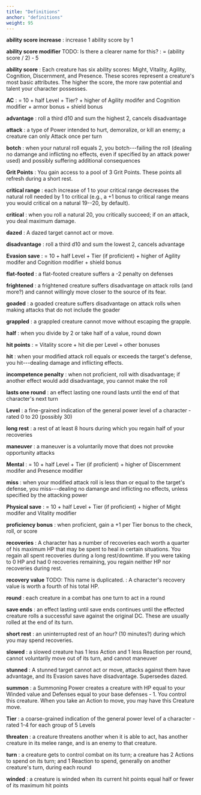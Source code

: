 ```yaml
---
title: "Definitions"
anchor: "definitions"
weight: 95
---
```


**ability score increase**
: increase 1 ability score by 1

**ability score modifier** TODO: Is there a clearer name for this?
: = (ability score / 2) - 5

**ability score**
: Each creature has six ability scores: Might, Vitality, Agility, Cognition, Discernment, and Presence. These scores represent a creature's most basic attributes. The higher the score, the more raw potential and talent your character possesses.

**AC**
: = 10 + half Level + Tier? + higher of Agility modifer and Cognition modifier + armor bonus + shield bonus

**advantage**
: roll a third d10 and sum the highest 2, cancels disadvantage

**attack**
: a type of Power intended to hurt, demoralize, or kill an enemy; a creature can only Attack once per turn

**botch**
: when your natural roll equals 2, you botch---failing the roll (dealing no damange and inflicting no effects, even if specified by an attack power used) and possibly suffering additional consequences

**Grit Points**
: You gain access to a pool of 3 Grit Points. These points all refresh during a short rest.

**critical range**
: each increase of 1 to your critical range decreases the natural roll needed by 1 to critical (e.g., a +1 bonus to critical range means you would critical on a natural 19--20, by default).

**critical**
: when you roll a natural 20, you critically succeed; if on an attack, you deal maximum damage.

**dazed**
: A dazed target cannot act or move.

**disadvantage**
: roll a third d10 and sum the lowest 2, cancels advantage

**Evasion save**
: = 10 + half Level + Tier (if proficient) + higher of Agility modifer and Cognition modifier + shield bonus

**flat-footed**
: a flat-footed creature suffers a -2 penalty on defenses

**frightened**
: a frightened creature suffers disadvantage on attack rolls (and more?) and cannot willingly move closer to the source of its fear.

**goaded**
: a goaded creature suffers disadvantage on attack rolls when making attacks that do not include the goader

**grappled**
: a grappled creature cannot move without escaping the grapple.

**half**
: when you divide by 2 or take half of a value, round down

**hit points**
: = Vitality score + hit die per Level + other bonuses

**hit**
: when your modified attack roll equals or exceeds the target's defense, you hit---dealing damage and inflicting effects.

**incompetence penalty**
: when not proficient, roll with disadvantage; if another effect would add disadvantage, you cannot make the roll

**lasts one round**
: an effect lasting one round lasts until the end of that character's next turn

**Level**
: a fine-grained indication of the general power level of a character - rated 0 to 20 (possibly 30)

**long rest**
: a rest of at least 8 hours during which you regain half of your recoveries

**maneuver**
: a maneuver is a voluntarily move that does not provoke opportunity attacks

**Mental**
: = 10 + half Level + Tier (if proficient) + higher of Discernment modifer and Presence modifier

**miss**
: when your modified attack roll is less than or equal to the target's defense, you miss---dealing no damange and inflicting no effects, unless specified by the attacking power

**Physical save**
: = 10 + half Level + Tier (if proficient) + higher of Might modifer and Vitality modifier

**proficiency bonus**
: when proficient, gain a +1 per Tier bonus to the check, roll, or score

**recoveries**
: A character has a number of recoveries each worth a quarter of his maximum HP that may be spent to heal in certain situations. You regain all spent recoveries during a long rest/downtime. If you were taking to 0 HP and had 0 recoveries remaining, you regain neither HP nor recoveries during rest.

**recovery value** TODO: This name is duplicated.
: A character's recovery value is worth a fourth of his total HP.

**round**
: each creature in a combat has one turn to act in a round

**save ends**
: an effect lasting until save ends continues until the effected creature rolls a successful save against the original DC. These are usually rolled at the end of its turn.

**short rest**
: an uninterrupted rest of an hour? (10 minutes?) during which you may spend recoveries.

**slowed**
: a slowed creature has 1 less Action and 1 less Reaction per round, cannot voluntarily move out of its turn, and cannot maneuver

**stunned**
: A stunned target cannot act or move, attacks against them have advantage, and its Evasion saves have disadvantage. Supersedes dazed.

**summon**
: a Summoning Power creates a creature with HP equal to your Winded value and Defenses equal to your base defenses - 1. You control this creature. When you take an Action to move, you may have this Creature move.

**Tier**
: a coarse-grained indication of the general power level of a character - rated 1-4 for each group of 5 Levels

**threaten**
: a creature threatens another when it is able to act, has another creature in its melee range, and is an enemy to that creature.

**turn**
: a creature gets to control combat on its turn; a creature has 2 Actions to spend on its turn; and 1 Reaction to spend, generally on another creature's turn, during each round

**winded**
: a creature is winded when its current hit points equal half or fewer of its maximum hit points
